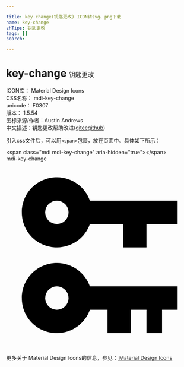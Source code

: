```yaml
---

title: key change(钥匙更改) ICON转svg、png下载
name: key-change
zhTips: 钥匙更改
tags: []
search: 

---
```


# key-change  <small style="font-size: 60%;font-weight: 100">钥匙更改</small>


<div class="detail-page">
<p>
<span>
ICON库：
<span class="badge-secondary badge">Material Design Icons</span> 
</span>
<br/>
<span>
CSS名称：
<span class="badge-secondary badge">mdi-key-change</span> 
</span>
<br/>
<span>
unicode：
<span class="badge-secondary badge">F0307</span> 
<copy-btn content='F0307' btn-title=""></copy-btn>
<copy-btn :content='String.fromCodePoint(parseInt("F0307", 16))' btn-title="复制U"></copy-btn>
</span>
<br/>
<span>
版本：
<span class="badge-secondary badge">1.5.54</span> 
</span>
<br/>
<span>图标来源/作者：<span class="badge-light badge">Austin Andrews</span></span> 
<br/>
<span class="zh-detail">中文描述：<span class="badge-primary badge">钥匙更改</span><span class="help-link"><span>帮助改进</span>(<a href="https://gitee.com/liuwave/icon-helper/edit/master/json/material/key-change.json" target="_blank" rel="noopener noreferrer">gitee</a><a href="https://github.com/liuwave/icon-helper/edit/master/json/material/key-change.json" target="_blank" rel="noopener noreferrer">github</a></span>)</span><br/>
</p>
</div>
<div class="alert alert-dark">
  <i class="mdi mdi-key-change mdi-48px"></i>
  <i class="mdi mdi-key-change mdi-36px"></i>
  <i class="mdi mdi-key-change mdi-24px"></i>
  <i class="mdi mdi-key-change mdi-18px"></i>
</div>
<div>
  <p>引入css文件后，可以用<code>&lt;span&gt;</code>包裹，放在页面中。具体如下所示：    
  </p>
  <div class="alert alert-primary" style="font-size: 14px">
    &lt;span class="mdi mdi-key-change" aria-hidden="true"&gt;&lt;/span&gt;
    <copy-btn content='<span class="mdi mdi-key-change" aria-hidden="true"></span>'></copy-btn>
  </div>
  <div class="alert alert-secondary">
    <i class="mdi mdi-key-change"
    style="font-size: 24px"
    aria-hidden="true"></i> mdi-key-change
    <copy-btn content="mdi-key-change" btn-title="复制图标名称"></copy-btn>
  </div>
</div>
<div id="svg" class="svg-wrap">
<svg xmlns="http://www.w3.org/2000/svg" viewBox="0 0 24 24"><path d="M6.5,2C8.46,2 10.13,3.25 10.74,5H22V8H18V11H15V8H10.74C10.13,9.75 8.46,11 6.5,11C4,11 2,9 2,6.5C2,4 4,2 6.5,2M6.5,5A1.5,1.5 0 0,0 5,6.5A1.5,1.5 0 0,0 6.5,8A1.5,1.5 0 0,0 8,6.5A1.5,1.5 0 0,0 6.5,5M6.5,13C8.46,13 10.13,14.25 10.74,16H22V19H20V22H18V19H16V22H13V19H10.74C10.13,20.75 8.46,22 6.5,22C4,22 2,20 2,17.5C2,15 4,13 6.5,13M6.5,16A1.5,1.5 0 0,0 5,17.5A1.5,1.5 0 0,0 6.5,19A1.5,1.5 0 0,0 8,17.5A1.5,1.5 0 0,0 6.5,16Z" /></svg>
</div>
<detail full-name='mdi-key-change'></detail>
    
<div><p>更多关于 Material Design Icons的信息，参见：<a target="_blank" href="https://iconhelper.cn/material.html"> Material Design Icons</a>
</p></div>
